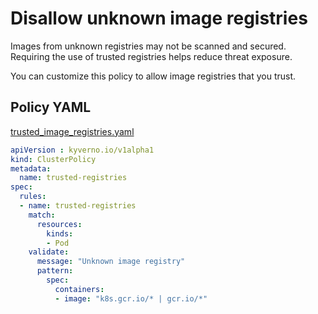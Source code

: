 # Disallow unknown image registries

Images from unknown registries may not be scanned and secured. Requiring the use of trusted registries helps reduce threat exposure. 

You can customize this policy to allow image registries that you trust.

## Policy YAML 

[trusted_image_registries.yaml](best_practices/trusted_image_registries.yaml) 

````yaml
apiVersion : kyverno.io/v1alpha1
kind: ClusterPolicy
metadata:
  name: trusted-registries
spec:
  rules:
  - name: trusted-registries
    match:
      resources:
        kinds:
        - Pod
    validate:
      message: "Unknown image registry"
      pattern:
        spec:
          containers:
          - image: "k8s.gcr.io/* | gcr.io/*"
````
